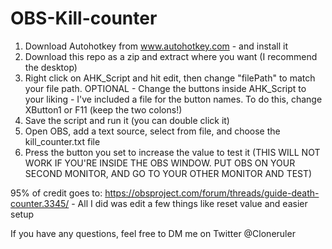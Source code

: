# OBS-Kill-counter

1. Download Autohotkey from www.autohotkey.com - and install it
2. Download this repo as a zip and extract where you want (I recommend the desktop)
3. Right click on AHK_Script and hit edit, then change "filePath" to match your file path.
OPTIONAL - Change the buttons inside AHK_Script to your liking - I've included a file for the button names. To do this, change XButton1 or F11 (keep the two colons!)
4. Save the script and run it (you can double click it)
5. Open OBS, add a text source, select from file, and choose the kill_counter.txt file
6. Press the button you set to increase the value to test it (THIS WILL NOT WORK IF YOU'RE INSIDE THE OBS WINDOW. PUT OBS ON YOUR SECOND MONITOR, AND GO TO YOUR OTHER MONITOR AND TEST)

95% of credit goes to: https://obsproject.com/forum/threads/guide-death-counter.3345/ - All I did was edit a few things like reset value and easier setup

If you have any questions, feel free to DM me on Twitter @Cloneruler
